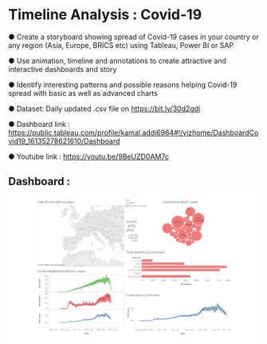 # Timeline Analysis : Covid-19

● Create a storyboard showing spread of Covid-19 cases in your country or
any region (Asia, Europe, BRICS etc) using Tableau, Power BI or SAP

● Use animation, timeline and annotations to create attractive and interactive
dashboards and story

● Identify interesting patterns and possible reasons helping Covid-19 spread
with basic as well as advanced charts

● Dataset: Daily updated .csv file on https://bit.ly/30d2gdi

● Dashboard link : https://public.tableau.com/profile/kamal.addi6964#!/vizhome/DashboardCovid19_16135278621610/Dashboard

● Youtube link : https://youtu.be/9BeUZD0AM7c

## Dashboard :



![alt text](https://github.com/addi-kamal/Data-Science-Business-Analytics-Internship-at-TSF/blob/main/%23Task%208%20Timeline%20Analysis-Covid-19/Dashboard%20Covid%2019.png?raw=true)
